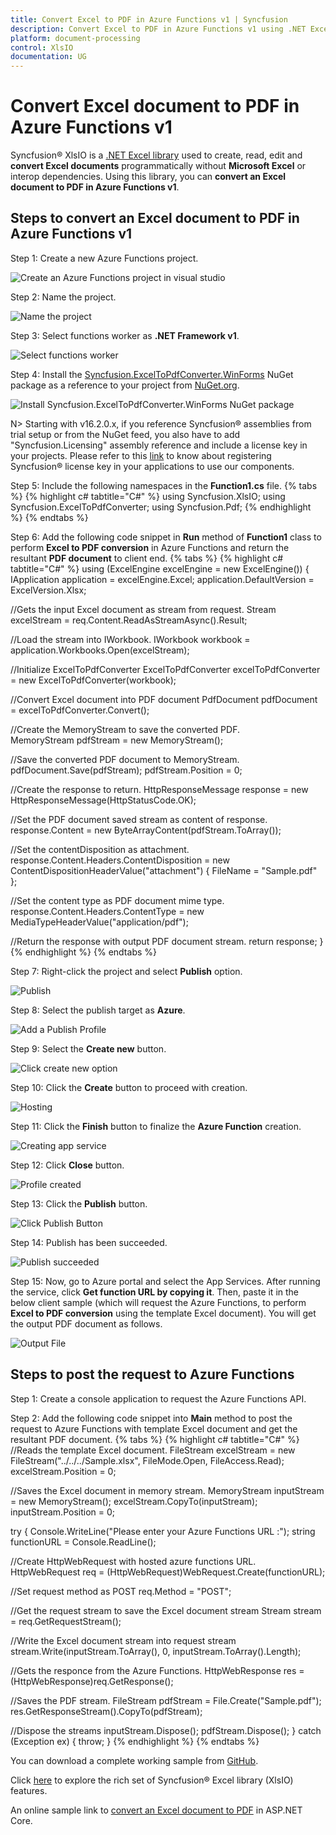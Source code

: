 ```yaml
---
title: Convert Excel to PDF in Azure Functions v1 | Syncfusion
description: Convert Excel to PDF in Azure Functions v1 using .NET Excel library (XlsIO) without Microsoft Excel or interop dependencies.
platform: document-processing
control: XlsIO
documentation: UG
---
```


# Convert Excel document to PDF in Azure Functions v1

Syncfusion&reg; XlsIO is a [.NET Excel library](https://www.syncfusion.com/document-processing/excel-framework/net) used to create, read, edit and **convert Excel documents** programmatically without **Microsoft Excel** or interop dependencies. Using this library, you can **convert an Excel document to PDF in Azure Functions v1**.

## Steps to convert an Excel document to PDF in Azure Functions v1

Step 1: Create a new Azure Functions project.

![Create an Azure Functions project in visual studio](Azure-Images/Functions-v1/Create_Application.png)

Step 2: Name the project.

![Name the project](Azure-Images/Functions-v1/Name_the_Application.png)

Step 3: Select functions worker as **.NET Framework v1**. 

![Select functions worker](Azure-Images/Functions-v1/Functions_Worker.png)

Step 4: Install the [Syncfusion.ExcelToPdfConverter.WinForms](https://www.nuget.org/packages/Syncfusion.ExcelToPdfConverter.WinForms) NuGet package as a reference to your project from [NuGet.org](https://www.nuget.org/).

![Install Syncfusion.ExcelToPdfConverter.WinForms NuGet package](Azure-Images/Functions-v1/Install_NuGet.png)

N> Starting with v16.2.0.x, if you reference Syncfusion&reg; assemblies from trial setup or from the NuGet feed, you also have to add "Syncfusion.Licensing" assembly reference and include a license key in your projects. Please refer to this [link](https://help.syncfusion.com/common/essential-studio/licensing/overview) to know about registering Syncfusion&reg; license key in your applications to use our components. 

Step 5: Include the following namespaces in the **Function1.cs** file.
{% tabs %}
{% highlight c# tabtitle="C#" %}
using Syncfusion.XlsIO;
using Syncfusion.ExcelToPdfConverter;
using Syncfusion.Pdf;
{% endhighlight %}
{% endtabs %}

Step 6: Add the following code snippet in **Run** method of **Function1** class to perform **Excel to PDF conversion** in Azure Functions and return the resultant **PDF document** to client end.
{% tabs %}
{% highlight c# tabtitle="C#" %}
using (ExcelEngine excelEngine = new ExcelEngine())
{
  IApplication application = excelEngine.Excel;
  application.DefaultVersion = ExcelVersion.Xlsx;

  //Gets the input Excel document as stream from request.
  Stream excelStream = req.Content.ReadAsStreamAsync().Result;

  //Load the stream into IWorkbook.
  IWorkbook workbook = application.Workbooks.Open(excelStream);

  //Initialize ExcelToPdfConverter
  ExcelToPdfConverter excelToPdfConverter = new ExcelToPdfConverter(workbook);

  //Convert Excel document into PDF document 
  PdfDocument pdfDocument = excelToPdfConverter.Convert();

  //Create the MemoryStream to save the converted PDF.      
  MemoryStream pdfStream = new MemoryStream();

  //Save the converted PDF document to MemoryStream.
  pdfDocument.Save(pdfStream);
  pdfStream.Position = 0;

  //Create the response to return.
  HttpResponseMessage response = new HttpResponseMessage(HttpStatusCode.OK);

  //Set the PDF document saved stream as content of response.
  response.Content = new ByteArrayContent(pdfStream.ToArray());

  //Set the contentDisposition as attachment.
  response.Content.Headers.ContentDisposition = new ContentDispositionHeaderValue("attachment")
  {
    FileName = "Sample.pdf"
  };

  //Set the content type as PDF document mime type.
  response.Content.Headers.ContentType = new MediaTypeHeaderValue("application/pdf");

  //Return the response with output PDF document stream.
  return response;
}
{% endhighlight %}
{% endtabs %}

Step 7: Right-click the project and select **Publish** option.

![Publish](Azure-Images/Functions-v1/Publish.png)

Step 8: Select the publish target as **Azure**.

![Add a Publish Profile](Azure-Images/Functions-v1/Publish_Profile.png)

Step 9: Select the **Create new** button.

![Click create new option](Azure-Images/Functions-v1/Create_New.png)

Step 10: Click the **Create** button to proceed with creation. 

![Hosting](Azure-Images/Functions-v1/Hosting.png)

Step 11: Click the **Finish** button to finalize the **Azure Function** creation. 

![Creating app service](Azure-Images/Functions-v1/Azure_Function.png)

Step 12: Click **Close** button.

![Profile created](Azure-Images/Functions-v1/Profile_Created.png)

Step 13: Click the **Publish** button.

![Click Publish Button](Azure-Images/Functions-v1/Start_Publish.png)

Step 14: Publish has been succeeded.

![Publish succeeded](Azure-Images/Functions-v1/Publish_Success.png)

Step 15: Now, go to Azure portal and select the App Services. After running the service, click **Get function URL by copying it**. Then, paste it in the below client sample (which will request the Azure Functions, to perform **Excel to PDF conversion** using the template Excel document). You will get the output PDF document as follows.

![Output File](Azure-Images/Functions-v1/ExcelToPDF_Function_v1.png)

## Steps to post the request to Azure Functions

Step 1: Create a console application to request the Azure Functions API.

Step 2: Add the following code snippet into **Main** method to post the request to Azure Functions with template Excel document and get the resultant PDF document.
{% tabs %}
{% highlight c# tabtitle="C#" %}
//Reads the template Excel document.
FileStream excelStream = new FileStream("../../../Sample.xlsx", FileMode.Open, FileAccess.Read);
excelStream.Position = 0;

//Saves the Excel document in memory stream.
MemoryStream inputStream = new MemoryStream();
excelStream.CopyTo(inputStream);
inputStream.Position = 0;

try
{
  Console.WriteLine("Please enter your Azure Functions URL :");
  string functionURL = Console.ReadLine();

  //Create HttpWebRequest with hosted azure functions URL.                
  HttpWebRequest req = (HttpWebRequest)WebRequest.Create(functionURL);

  //Set request method as POST
  req.Method = "POST";

  //Get the request stream to save the Excel document stream
  Stream stream = req.GetRequestStream();

  //Write the Excel document stream into request stream
  stream.Write(inputStream.ToArray(), 0, inputStream.ToArray().Length);

  //Gets the responce from the Azure Functions.
  HttpWebResponse res = (HttpWebResponse)req.GetResponse();

  //Saves the PDF stream.
  FileStream pdfStream = File.Create("Sample.pdf");
  res.GetResponseStream().CopyTo(pdfStream);

  //Dispose the streams
  inputStream.Dispose();
  pdfStream.Dispose();
}
catch (Exception ex)
{
    throw;
}
{% endhighlight %}
{% endtabs %}

You can download a complete working sample from [GitHub](https://github.com/SyncfusionExamples/XlsIO-Examples/tree/master/Getting%20Started/Azure%20V1%20Function/Convert%20Excel%20to%20PDF). 

Click [here](https://www.syncfusion.com/document-processing/excel-framework/net-core) to explore the rich set of Syncfusion&reg; Excel library (XlsIO) features.

An online sample link to [convert an Excel document to PDF](https://ej2.syncfusion.com/aspnetcore/Excel/ExcelToPDF#/material3) in ASP.NET Core.
